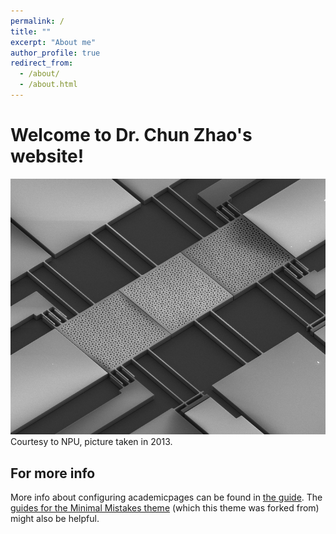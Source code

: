 ```yaml
---
permalink: /
title: ""
excerpt: "About me"
author_profile: true
redirect_from:
  - /about/
  - /about.html
---
```


Welcome to Dr. Chun Zhao's website!
======

![3DoFDevice](/images/3DoFDevice.png)
Courtesy to NPU, picture taken in 2013.

For more info
------
More info about configuring academicpages can be found in [the guide](https://academicpages.github.io/markdown/). The [guides for the Minimal Mistakes theme](https://mmistakes.github.io/minimal-mistakes/docs/configuration/) (which this theme was forked from) might also be helpful.
